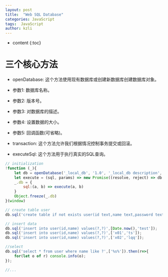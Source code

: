 ```yaml
---
layout: post
title:  "Web SQL Database"
categories: JavaScript
tags:  JavaScript
author: kzli
---
```


* content
{:toc}

# 三个核心方法

* openDatabase: 这个方法使用现有数据库或创建新数据库创建数据库对象。
 * 参数1: 数据库名称。
 * 参数2: 版本号。
 * 参数3: 对数据库的描述。
 * 参数4: 设置数据的大小。
 * 参数5: 回调函数(可省略)。

* transaction: 这个方法允许我们根据情况控制事务提交或回滚。

* executeSql: 这个方法用于执行真实的SQL查询。




```js
// initialization
!function (_){
	let db = openDatabase('_local_db', '1.0', '_local_db description', 1024 * 1024)
	let execute = (sql, params) => new Promise((resolve, reject) => db.transaction(tx => tx.executeSql(sql, params, (tx, rs) => resolve(rs.rows,tx), (tx, err) => reject(err,tx))))
	_.db = {
		sql:(a, b) => execute(a, b)
	}
	Object.freeze(_.db)
}(window)

// create table user
db.sql('create table if not exists user(id text,name text,password text,primary key(id))');

// insert data
db.sql('insert into user(id,name) values(?,?)',[Date.now(),'test']);
db.sql('insert into user(id,name) values(?,?)',['x01','ts']);
db.sql('insert into user(id,name) values(?,?)',['x02','lqq']);

//select
db.sql('select * from user where name like ?',['%s%']).then(r=>{
	for(let o of r) console.info(o);
});

//...
```

